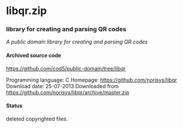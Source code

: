 # libqr.zip #

### library for creating and parsing QR codes ###

*A public domain library for creating and parsing QR codes*

#### Archived source code ####
https://github.com/cod5/public-domain/tree/libqr

Programming language: C
Homepage: https://github.com/norisys/libqr
Download date: 25-07-2013
Downloaded from https://github.com/norisys/libqr/archive/master.zip

#### Status ####
deleted copyrighted files.

